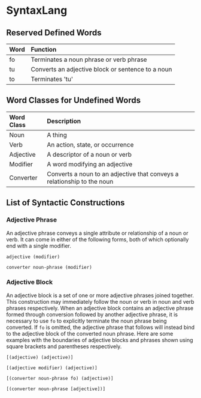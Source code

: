 # SyntaxLang
## Reserved Defined Words
| Word | Function                                          |
| :--- | :------------------------------------------------ |
| fo   | Terminates a noun phrase or verb phrase           |
| tu   | Converts an adjective block or sentence to a noun |
| to   | Terminates 'tu'                                   |

## Word Classes for Undefined Words
| Word Class | Description                                                             |
| :--------- | :---------------------------------------------------------------------- |
| Noun       | A thing                                                                 |
| Verb       | An action, state, or occurrence                                         |
| Adjective  | A descriptor of a noun or verb                                          |
| Modifier   | A word modifying an adjective                                           |
| Converter  | Converts a noun to an adjective that conveys a relationship to the noun |

## List of Syntactic Constructions
### Adjective Phrase
An adjective phrase conveys a single attribute or relationship of a noun or verb. It can come in either of the following forms, both of which optionally end with a single modifier.

```adjective (modifier)```

```converter noun-phrase (modifier)```

### Adjective Block
An adjective block is a set of one or more adjective phrases joined together. This construction may immediately follow the noun or verb in noun and verb phrases respectively. When an adjective block contains an adjective phrase formed through conversion followed by another adjective phrase, it is necessary to use `fo` to explicitly terminate the noun phrase being converted. If `fo` is omitted, the adjective phrase that follows will instead bind to the adjective block of the converted noun phrase. Here are some examples with the boundaries of adjective blocks and phrases shown using square brackets and parentheses respectively.

```[(adjective) (adjective)]```

```[(adjective modifier) (adjective)]```

```[(converter noun-phrase fo) (adjective)]```

```[(converter noun-phrase [adjective])]```

